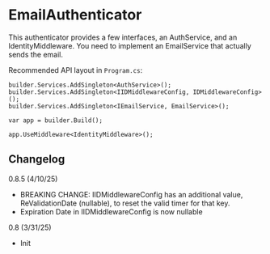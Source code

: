 # EmailAuthenticator

This authenticator provides a few interfaces, an AuthService, and an IdentityMiddleware. You need to 
implement an EmailService that actually sends the email. 

Recommended API layout in `Program.cs`: 

```
builder.Services.AddSingleton<AuthService>();
builder.Services.AddSingleton<IIDMiddlewareConfig, IDMiddlewareConfig>();
builder.Services.AddSingleton<IEmailService, EmailService>();

var app = builder.Build();

app.UseMiddleware<IdentityMiddleware>();
```

## Changelog

0.8.5 (4/10/25)

- BREAKING CHANGE: IIDMiddlewareConfig has an additional value, ReValidationDate (nullable), to reset the valid timer for that key. 
- Expiration Date in IIDMiddlewareConfig is now nullable

0.8 (3/31/25)

- Init